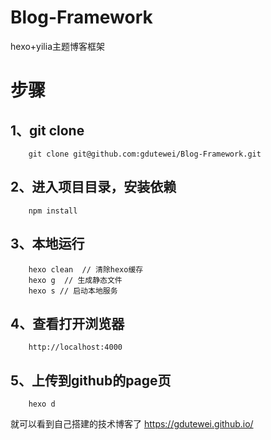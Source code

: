 # Blog-Framework
hexo+yilia主题博客框架

# 步骤
## 1、git clone
```
    git clone git@github.com:gdutewei/Blog-Framework.git
```
## 2、进入项目目录，安装依赖
```
    npm install
```
## 3、本地运行
```
    hexo clean  // 清除hexo缓存
    hexo g  // 生成静态文件
    hexo s // 启动本地服务
```
## 4、查看打开浏览器
```
    http://localhost:4000
```
## 5、上传到github的page页
```
    hexo d
```
就可以看到自己搭建的技术博客了 https://gdutewei.github.io/